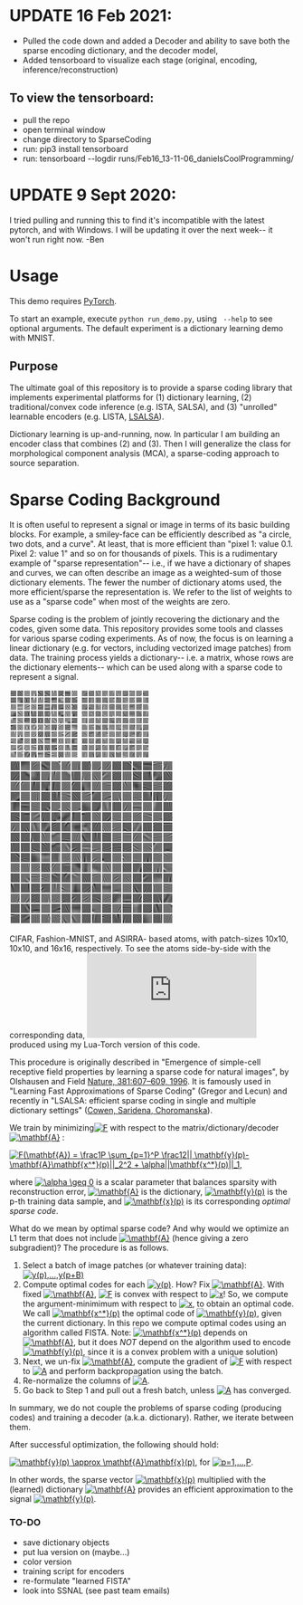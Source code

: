 # UPDATE 16 Feb 2021:
* Pulled the code down and added a Decoder and ability to save both the sparse encoding dictionary, and the decoder model,
* Added tensorboard to visualize each stage (original, encoding, inference/reconstruction)


## To view the tensorboard:
* pull the repo
* open terminal window
* change directory to SparseCoding
* run: pip3 install tensorboard
* run: tensorboard --logdir runs/Feb16_13-11-06_danielsCoolProgramming/


# UPDATE 9 Sept 2020:
I tried pulling and running this to find it's incompatible with the latest pytorch, and with Windows. I will be updating it over the next week-- it won't run right now.
-Ben

# Usage
This demo requires [PyTorch](https://pytorch.org/).

To start an example, execute `python run_demo.py`, using ` --help` to see optional arguments. The default experiment is a dictionary learning demo with MNIST.

[//]: <`matlab_type_demo.py` is a sort of MATLAB-style script (an old version of the code that is less flexible). The results are visualized in the `results` subdirectory. You can play around with both model and optimization parameters in this file.>

## Purpose
The ultimate goal of this repository is to provide a sparse coding library that implements experimental platforms for (1) dictionary learning, (2) traditional/convex code inference (e.g. ISTA, SALSA), and (3) "unrolled" learnable encoders (e.g. LISTA,  [LSALSA](https://arxiv.org/abs/1802.06875)).

Dictionary learning is up-and-running, now. In particular I am building an encoder class that combines (2) and (3). Then I will generalize the class for morphological component analysis (MCA), a sparse-coding approach to source separation.

# Sparse Coding Background
It is often useful to represent a signal or image in terms of its basic building blocks. For example, a smiley-face can be efficiently described as "a circle, two dots, and a curve". At least, that is more efficient than "pixel 1: value 0.1. Pixel 2: value 1" and so on for thousands of pixels. This is a rudimentary example of "sparse representation"-- i.e., if we have a dictionary of shapes and curves, we can often describe an image as a weighted-sum of those dictionary elements. The fewer the number of dictionary atoms used, the more efficient/sparse the representation is. We refer to the list of weights to use as a "sparse code" when most of the weights are zero.

Sparse coding is the problem of jointly recovering the dictionary and the codes, given some data.
This repository provides some tools and classes for various sparse coding experiments.
As of now, the focus is on learning a linear dictionary (e.g. for vectors, including vectorized image patches) from data.
The training process yields a dictionary-- i.e. a matrix, whose rows are the dictionary elements-- which can be used along with a sparse code to represent a signal.

![CIFAR10](paramSearchResults/CIFAR1010_0210.png)
![F-mnist10](paramSearchResults/FashionMNIST10_0220.png)
![asirra16](paramSearchResults/ASIRRA16_0000.png)

CIFAR, Fashion-MNIST, and ASIRRA- based atoms, with patch-sizes 10x10, 10x10, and 16x16, respectively. To see the atoms side-by-side with the corresponding data, ![see this slide](https://github.com/BenCowen/DictionaryLearning/blob/master/data_atoms_comparison.pdf) produced using my Lua-Torch version of this code.

This procedure is originally described in "Emergence of simple-cell receptive field properties by learning a sparse code for natural images", by Olshausen and Field [Nature, 381:607–609, 1996](https://www.nature.com/articles/381607a0).
It is famously used in "Learning Fast Approximations of Sparse Coding" (Gregor and Lecun)
 and recently in "LSALSA: efficient sparse coding in single and multiple dictionary settings" ([Cowen, Saridena, Choromanska](https://arxiv.org/abs/1802.06875)).

We train by minimizing<a href="https://www.codecogs.com/eqnedit.php?latex=F" target="_blank"><img src="https://latex.codecogs.com/gif.latex?F" title="F" /></a>
with respect to the matrix/dictionary/decoder <a href="https://www.codecogs.com/eqnedit.php?latex=\mathbf{A}" target="_blank"><img src="https://latex.codecogs.com/gif.latex?\mathbf{A}" title="\mathbf{A}" /></a>
:

<a href="https://www.codecogs.com/eqnedit.php?latex=F(\mathbf{A})&space;=&space;\frac1P&space;\sum_{p=1}^P&space;\frac12||&space;\mathbf{y}(p)-\mathbf{A}\mathbf{x^*}(p)||_2^2&space;&plus;&space;\alpha||\mathbf{x^*}(p)||_1," target="_blank"><img src="https://latex.codecogs.com/gif.latex?F(\mathbf{A})&space;=&space;\frac1P&space;\sum_{p=1}^P&space;\frac12||&space;\mathbf{y}(p)-\mathbf{A}\mathbf{x^*}(p)||_2^2&space;&plus;&space;\alpha||\mathbf{x^*}(p)||_1," title="F(\mathbf{A}) = \frac1P \sum_{p=1}^P \frac12|| \mathbf{y}(p)-\mathbf{A}\mathbf{x^*}(p)||_2^2 + \alpha||\mathbf{x^*}(p)||_1," /></a>

where
<a href="https://www.codecogs.com/eqnedit.php?latex=\alpha&space;\geq&space;0" target="_blank"><img src="https://latex.codecogs.com/gif.latex?\alpha&space;\geq&space;0" title="\alpha \geq 0" /></a>
 is a scalar parameter that balances sparsity with reconstruction error,
<a href="https://www.codecogs.com/eqnedit.php?latex=\mathbf{A}" target="_blank"><img src="https://latex.codecogs.com/gif.latex?\mathbf{A}" title="\mathbf{A}" /></a>
 is the dictionary,
<a href="https://www.codecogs.com/eqnedit.php?latex=\mathbf{y}(p)" target="_blank"><img src="https://latex.codecogs.com/gif.latex?\mathbf{y}(p)" title="\mathbf{y}(p)" /></a>
is the p-th training data sample, and
<a href="https://www.codecogs.com/eqnedit.php?latex=\mathbf{x}(p)" target="_blank"><img src="https://latex.codecogs.com/gif.latex?\mathbf{x}(p)" title="\mathbf{x}(p)" /></a>
is its corresponding _optimal sparse code_.

What do we mean by optimal sparse code? And why would we optimize an L1 term that does not include
<a href="https://www.codecogs.com/eqnedit.php?latex=\mathbf{A}" target="_blank"><img src="https://latex.codecogs.com/gif.latex?\mathbf{A}" title="\mathbf{A}" /></a>
(hence giving a zero subgradient)? The procedure is as follows.
1. Select a batch of image patches (or whatever training data): <a href="https://www.codecogs.com/eqnedit.php?latex=y(p),...,y(p&plus;B)" target="_blank"><img src="https://latex.codecogs.com/gif.latex?y(p),...,y(p&plus;B)" title="y(p),...,y(p+B)" /></a>
2. Compute optimal codes for each <a href="https://www.codecogs.com/eqnedit.php?latex=y(p)" target="_blank"><img src="https://latex.codecogs.com/gif.latex?y(p)" title="y(p)" /></a>.
How? Fix <a href="https://www.codecogs.com/eqnedit.php?latex=\mathbf{A}" target="_blank"><img src="https://latex.codecogs.com/gif.latex?\mathbf{A}" title="\mathbf{A}" /></a>.
With fixed <a href="https://www.codecogs.com/eqnedit.php?latex=\mathbf{A}" target="_blank"><img src="https://latex.codecogs.com/gif.latex?\mathbf{A}" title="\mathbf{A}" /></a>, <a href="https://www.codecogs.com/eqnedit.php?latex=F" target="_blank"><img src="https://latex.codecogs.com/gif.latex?F" title="F" /></a>
is convex with respect to <a href="https://www.codecogs.com/eqnedit.php?latex=x" target="_blank"><img src="https://latex.codecogs.com/gif.latex?x" title="x" /></a>!
So, we compute the argument-minimimum with respect to <a href="https://www.codecogs.com/eqnedit.php?latex=x" target="_blank"><img src="https://latex.codecogs.com/gif.latex?x" title="x" /></a>,
to obtain an optimal code. We call  <a href="https://www.codecogs.com/eqnedit.php?latex=\mathbf{x^*}(p)" target="_blank"><img src="https://latex.codecogs.com/gif.latex?\mathbf{x^*}(p)" title="\mathbf{x^*}(p)" /></a>
the optimal code of <a href="https://www.codecogs.com/eqnedit.php?latex=\mathbf{y}(p)" target="_blank"><img src="https://latex.codecogs.com/gif.latex?\mathbf{y}(p)" title="\mathbf{y}(p)" /></a>,
given the current dictionary. In this repo we compute optimal codes using an algorithm called FISTA.
Note: <a href="https://www.codecogs.com/eqnedit.php?latex=\mathbf{x^*}(p)" target="_blank"><img src="https://latex.codecogs.com/gif.latex?\mathbf{x^*}(p)" title="\mathbf{x^*}(p)" /></a>
depends on 
<a href="https://www.codecogs.com/eqnedit.php?latex=\mathbf{A}" target="_blank"><img src="https://latex.codecogs.com/gif.latex?\mathbf{A}" title="\mathbf{A}" /></a>,
but it does *NOT* depend on the algorithm used to encode <a href="https://www.codecogs.com/eqnedit.php?latex=\mathbf{y}(p)" target="_blank"><img src="https://latex.codecogs.com/gif.latex?\mathbf{y}(p)" title="\mathbf{y}(p)" /></a>,
since it is a convex problem with a unique solution) 
3. Next, we un-fix <a href="https://www.codecogs.com/eqnedit.php?latex=\mathbf{A}" target="_blank"><img src="https://latex.codecogs.com/gif.latex?\mathbf{A}" title="\mathbf{A}" /></a>, compute the gradient of <a href="https://www.codecogs.com/eqnedit.php?latex=F" target="_blank"><img src="https://latex.codecogs.com/gif.latex?F" title="F" /></a>
with respect to <a href="https://www.codecogs.com/eqnedit.php?latex=A" target="_blank"><img src="https://latex.codecogs.com/gif.latex?A" title="A" /></a>
and perform backpropagation using the batch. 
4. Re-normalize the columns of <a href="https://www.codecogs.com/eqnedit.php?latex=A" target="_blank"><img src="https://latex.codecogs.com/gif.latex?A" title="A" /></a>.
5. Go back to Step 1 and pull out a fresh batch, unless <a href="https://www.codecogs.com/eqnedit.php?latex=A" target="_blank"><img src="https://latex.codecogs.com/gif.latex?A" title="A" /></a> has converged.

In summary, we do not couple the problems of sparse coding (producing codes) and training a decoder (a.k.a. dictionary). Rather, we iterate between them.

After successful optimization, the following should hold:

<a href="https://www.codecogs.com/eqnedit.php?latex=\mathbf{y}(p)&space;\approx&space;\mathbf{A}\mathbf{x}(p)," target="_blank"><img src="https://latex.codecogs.com/gif.latex?\mathbf{y}(p)&space;\approx&space;\mathbf{A}\mathbf{x}(p)," title="\mathbf{y}(p) \approx \mathbf{A}\mathbf{x}(p)," /></a>
for <a href="https://www.codecogs.com/eqnedit.php?latex=p=1,...,P" target="_blank"><img src="https://latex.codecogs.com/gif.latex?p=1,...,P" title="p=1,...,P" /></a>.

In other words, the sparse vector <a href="https://www.codecogs.com/eqnedit.php?latex=\mathbf{x}(p)" target="_blank"><img src="https://latex.codecogs.com/gif.latex?\mathbf{x}(p)" title="\mathbf{x}(p)" /></a>
multiplied with the (learned) dictionary <a href="https://www.codecogs.com/eqnedit.php?latex=\mathbf{A}" target="_blank"><img src="https://latex.codecogs.com/gif.latex?\mathbf{A}" title="\mathbf{A}" /></a>
provides an efficient approximation to the signal <a href="https://www.codecogs.com/eqnedit.php?latex=\mathbf{y}(p)" target="_blank"><img src="https://latex.codecogs.com/gif.latex?\mathbf{y}(p)" title="\mathbf{y}(p)" /></a>.

### TO-DO
* save dictionary objects
* put lua version on (maybe...)
* color version
* training script for encoders
* re-formulate "learned FISTA"
* look into SSNAL (see past team emails)
